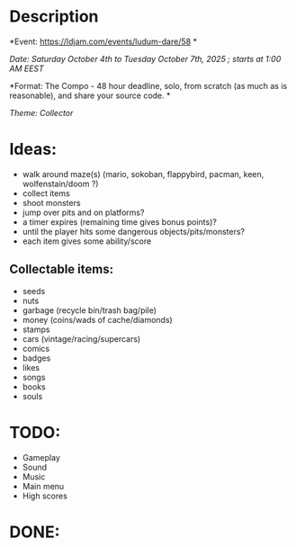 # Description
*Event: https://ldjam.com/events/ludum-dare/58 *

*Date: Saturday October 4th to Tuesday October 7th, 2025 ; starts at 1:00 AM EEST*

*Format: The Compo - 48 hour deadline, solo, from scratch (as much as is reasonable), and share your source code. *

*Theme: Collector*

# Ideas:
* walk around maze(s) (mario, sokoban, flappybird, pacman, keen, wolfenstain/doom ?)
* collect items
* shoot monsters
* jump over pits and on platforms?
* a timer expires (remaining time gives bonus points)?
* until the player hits some dangerous objects/pits/monsters?
* each item gives some ability/score

## Collectable items:
* seeds
* nuts
* garbage (recycle bin/trash bag/pile)
* money (coins/wads of cache/diamonds)
* stamps
* cars (vintage/racing/supercars)
* comics
* badges
* likes
* songs
* books
* souls

# TODO:
* Gameplay
* Sound
* Music
* Main menu
* High scores

# DONE:
